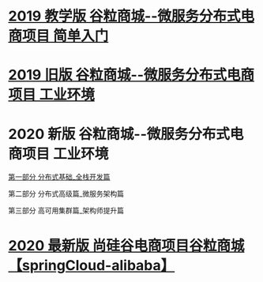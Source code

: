 # [2019 教学版 谷粒商城--微服务分布式电商项目  简单入门 ](https://www.youtube.com/watch?v=Jbq3oRr-oz8&list=PLmOn9nNkQxJH0oGYrclN70K7V9TWIYAp-&index=1)

# [2019 旧版 谷粒商城--微服务分布式电商项目 工业环境](https://www.bilibili.com/video/av55643074/?spm_id_from=333.788.videocard.13)


# 2020 新版 谷粒商城--微服务分布式电商项目   工业环境
  
  [第一部分    分布式基础_全栈开发篇](https://www.bilibili.com/video/BV1QA41187m2?p=1)
  
  第二部分   分布式高级篇_微服务架构篇
  
  第三部分   高可用集群篇_架构师提升篇

# [2020 最新版  尚硅谷电商项目谷粒商城【springCloud-alibaba】](https://www.bilibili.com/video/BV1CJ411r7AR/?spm_id_from=333.788.videocard.13)
